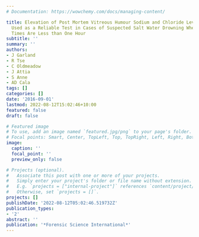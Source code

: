```yaml
---
# Documentation: https://wowchemy.com/docs/managing-content/

title: Elevation of Post Mortem Vitreous Humour Sodium and Chloride Levels Can Be
  Used as a Reliable Test in Cases of Suspected Salt Water Drowning When the Immersion
  Times Are Less than One Hour
subtitle: ''
summary: ''
authors:
- J Garland
- R Tse
- C Oldmeadow
- J Attia
- S Anne
- AD Cala
tags: []
categories: []
date: '2016-09-01'
lastmod: 2022-08-12T15:02:46+10:00
featured: false
draft: false

# Featured image
# To use, add an image named `featured.jpg/png` to your page's folder.
# Focal points: Smart, Center, TopLeft, Top, TopRight, Left, Right, BottomLeft, Bottom, BottomRight.
image:
  caption: ''
  focal_point: ''
  preview_only: false

# Projects (optional).
#   Associate this post with one or more of your projects.
#   Simply enter your project's folder or file name without extension.
#   E.g. `projects = ["internal-project"]` references `content/project/deep-learning/index.md`.
#   Otherwise, set `projects = []`.
projects: []
publishDate: '2022-08-12T05:02:46.519732Z'
publication_types:
- '2'
abstract: ''
publication: '*Forensic Science International*'
---
```

